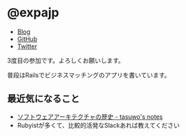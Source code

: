 # @expajp

* [Blog](http://expajp-tech.hatenablog.com/)
* [GitHub](https://github.com/expajp)
* [Twitter](https://twitter.com/expajp)

3度目の参加です。よろしくお願いします。

普段はRailsでビジネスマッチングのアプリを書いています。

## 最近気になること
* [ソフトウェアアーキテクチャの歴史 \- tasuwo's notes](https://scrapbox.io/tasuwo/%E3%82%BD%E3%83%95%E3%83%88%E3%82%A6%E3%82%A7%E3%82%A2%E3%82%A2%E3%83%BC%E3%82%AD%E3%83%86%E3%82%AF%E3%83%81%E3%83%A3%E3%81%AE%E6%AD%B4%E5%8F%B2)
* Rubyistが多くて、比較的活発なSlackあれば教えてください
